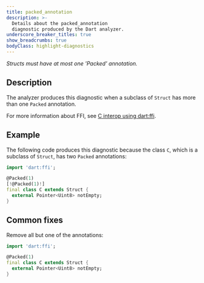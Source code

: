 ```yaml
---
title: packed_annotation
description: >-
  Details about the packed_annotation
  diagnostic produced by the Dart analyzer.
underscore_breaker_titles: true
show_breadcrumbs: true
bodyClass: highlight-diagnostics
---
```


_Structs must have at most one 'Packed' annotation._

## Description

The analyzer produces this diagnostic when a subclass of `Struct` has more
than one `Packed` annotation.

For more information about FFI, see [C interop using dart:ffi][ffi].

## Example

The following code produces this diagnostic because the class `C`, which
is a subclass of `Struct`, has two `Packed` annotations:

```dart
import 'dart:ffi';

@Packed(1)
[!@Packed(1)!]
final class C extends Struct {
  external Pointer<Uint8> notEmpty;
}
```

## Common fixes

Remove all but one of the annotations:

```dart
import 'dart:ffi';

@Packed(1)
final class C extends Struct {
  external Pointer<Uint8> notEmpty;
}
```

[ffi]: /interop/c-interop

